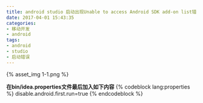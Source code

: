 ```yaml
---
title: android studio 启动出现Unable to access Android SDK add-on list错误
date: 2017-04-01 15:43:35
categories:
- 移动开发
- android
tags:
- android
- studio
- 启动错误
---
```

{% asset_img 1-1.png %}
<!-- more -->
**在bin/idea.properties文件最后加入如下内容**
{% codeblock lang:properties %}
disable.android.first.run=true
{% endcodeblock %}
